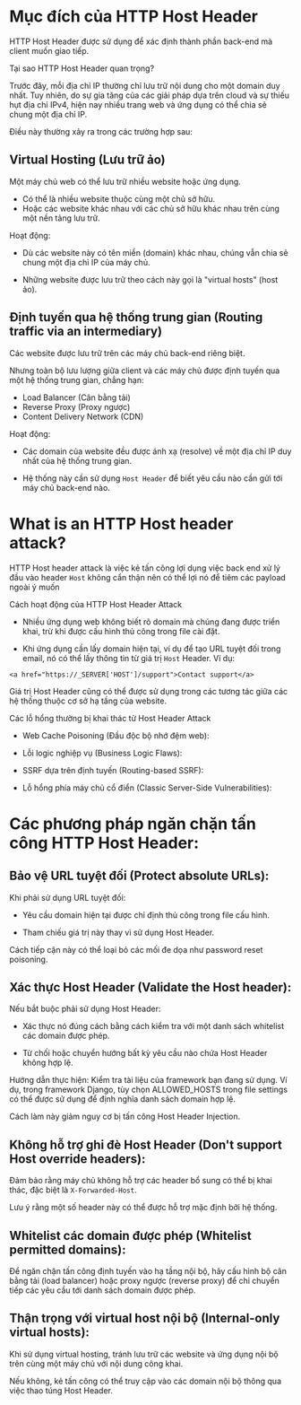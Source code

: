 # Mục đích của HTTP Host Header
HTTP Host Header được sử dụng để xác định thành phần back-end mà client muốn giao tiếp. 

Tại sao HTTP Host Header quan trọng?

Trước đây, mỗi địa chỉ IP thường chỉ lưu trữ nội dung cho một domain duy nhất. Tuy nhiên, do sự gia tăng của các giải pháp dựa trên cloud và sự thiếu hụt địa chỉ IPv4, hiện nay nhiều trang web và ứng dụng có thể chia sẻ chung một địa chỉ IP. 

Điều này thường xảy ra trong các trường hợp sau:

## Virtual Hosting (Lưu trữ ảo)

Một máy chủ web có thể lưu trữ nhiều website hoặc ứng dụng.

- Có thể là nhiều website thuộc cùng một chủ sở hữu.
- Hoặc các website khác nhau với các chủ sở hữu khác nhau trên cùng một nền tảng lưu trữ.

Hoạt động:

- Dù các website này có tên miền (domain) khác nhau, chúng vẫn chia sẻ chung một địa chỉ IP của máy chủ.

- Những website được lưu trữ theo cách này gọi là "virtual hosts" (host ảo).

## Định tuyến qua hệ thống trung gian (Routing traffic via an intermediary)

Các website được lưu trữ trên các máy chủ back-end riêng biệt.

Nhưng toàn bộ lưu lượng giữa client và các máy chủ được định tuyến qua một hệ thống trung gian, chẳng hạn:

- Load Balancer (Cân bằng tải)
- Reverse Proxy (Proxy ngược)
- Content Delivery Network (CDN)

Hoạt động:

- Các domain của website đều được ánh xạ (resolve) về một địa chỉ IP duy nhất của hệ thống trung gian.

- Hệ thống này cần sử dụng `Host Header` để biết yêu cầu nào cần gửi tới máy chủ back-end nào.

# What is an HTTP Host header attack?

HTTP Host header attack là việc kẻ tấn công lợi dụng việc back end xử lý đầu vào header `Host` không cẩn thận nên có thể lợi nó để tiêm các payload ngoài ý muốn

Cách hoạt động của HTTP Host Header Attack

- Nhiều ứng dụng web không biết rõ domain mà chúng đang được triển khai, trừ khi được cấu hình thủ công trong file cài đặt.

- Khi ứng dụng cần lấy domain hiện tại, ví dụ để tạo URL tuyệt đối trong email, nó có thể lấy thông tin từ giá trị `Host` Header. Ví dụ:

`<a href="https://_SERVER['HOST']/support">Contact support</a>`

Giá trị Host Header cũng có thể được sử dụng trong các tương tác giữa các hệ thống thuộc cơ sở hạ tầng của website.

Các lỗ hổng thường bị khai thác từ Host Header Attack

- Web Cache Poisoning (Đầu độc bộ nhớ đệm web):

- Lỗi logic nghiệp vụ (Business Logic Flaws):

- SSRF dựa trên định tuyến (Routing-based SSRF):

- Lỗ hổng phía máy chủ cổ điển (Classic Server-Side Vulnerabilities):

# Các phương pháp ngăn chặn tấn công HTTP Host Header:

## Bảo vệ URL tuyệt đối (Protect absolute URLs):

Khi phải sử dụng URL tuyệt đối:

- Yêu cầu domain hiện tại được chỉ định thủ công trong file cấu hình.

- Tham chiếu giá trị này thay vì sử dụng Host Header.

Cách tiếp cận này có thể loại bỏ các mối đe dọa như password reset poisoning.

## Xác thực Host Header (Validate the Host header):

Nếu bắt buộc phải sử dụng Host Header:

- Xác thực nó đúng cách bằng cách kiểm tra với một danh sách whitelist các domain được phép.

- Từ chối hoặc chuyển hướng bất kỳ yêu cầu nào chứa Host Header không hợp lệ.

Hướng dẫn thực hiện:
Kiểm tra tài liệu của framework bạn đang sử dụng. Ví dụ, trong framework Django, tùy chọn ALLOWED_HOSTS trong file settings có thể được sử dụng để định nghĩa danh sách domain hợp lệ.

Cách làm này giảm nguy cơ bị tấn công Host Header Injection.

## Không hỗ trợ ghi đè Host Header (Don't support Host override headers):

Đảm bảo rằng máy chủ không hỗ trợ các header bổ sung có thể bị khai thác, đặc biệt là `X-Forwarded-Host`.

Lưu ý rằng một số header này có thể được hỗ trợ mặc định bởi hệ thống.

## Whitelist các domain được phép (Whitelist permitted domains):

Để ngăn chặn tấn công định tuyến vào hạ tầng nội bộ, hãy cấu hình bộ cân bằng tải (load balancer) hoặc proxy ngược (reverse proxy) để chỉ chuyển tiếp các yêu cầu tới danh sách domain được phép.

## Thận trọng với virtual host nội bộ (Internal-only virtual hosts):

Khi sử dụng virtual hosting, tránh lưu trữ các website và ứng dụng nội bộ trên cùng một máy chủ với nội dung công khai.

Nếu không, kẻ tấn công có thể truy cập vào các domain nội bộ thông qua việc thao túng Host Header.







